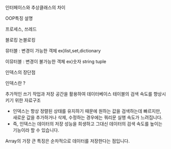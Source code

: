 인터페이스와 추상클래스의 차이

OOP특징 설명

프로세스, 쓰레드

블로킹 논블로킹

뮤터블 : 변경이 가능한 객체 ex)list,set,dictionary

이뮤터블 : 변경이 불가능한 객체 ex)숫자 string tuple

인덱스의 장단점

인덱스란 ?

 추가적인 쓰기 작업과 저장 공간을 활용하여 데이터베이스 테이블의 검색 속도를 향상시키기 위한 자료구조

- 인덱스는 항상 정렬된 상태를 유지하기 때문에 원하는 값을 검색하는데 빠르지만, 새로운 값을 추가하거나 삭제, 수정하는 경우에는 쿼리문 실행 속도가 느려집니다.
- 즉, 인덱스는 데이터의 저장 성능을 희생하고 그대신 데이터의 검색 속도를 높이는 기능이라 할 수 있습니다.

Array의 가장 큰 특징은 순차적으로 데이터를 저장한다는 점입니다.
